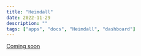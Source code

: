 ```yaml
---
title: "Heimdall"
date: 2022-11-29
description: ""
tags: ["apps", "docs", "Heimdall", "dashboard"]
---
```


[Coming soon](https://github.com/SiloCityLabs/lochnas/issues/23)